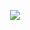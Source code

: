 <p align="center">
  <img src="https://capsule-render.vercel.app/api?type=waving&height=100&color=gradient&text=%20Kese%20he%20Aap%20Log%20!!&textBg=false&descAlignY=69&descAlign=61&reversal=true&fontAlignY=43&fontAlign=51&fontSize=0&section=header" />
</p>

